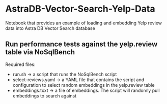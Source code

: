 # AstraDB-Vector-Search-Yelp-Data
Notebook that provides an example of loading and embedding Yelp review data into Astra DB Vector Search database

## Run performance tests against the yelp.review table via NoSqlBench
Required files:
- run.sh -> a script that runs the NoSqlBench script
- select-reviews.yaml -> a YAML file that contains the script and configuration to select random embeddings in the yelp.review table
- embeddings.txxt -> a file of embeddings. The script will randomly pull embeddings to search against
